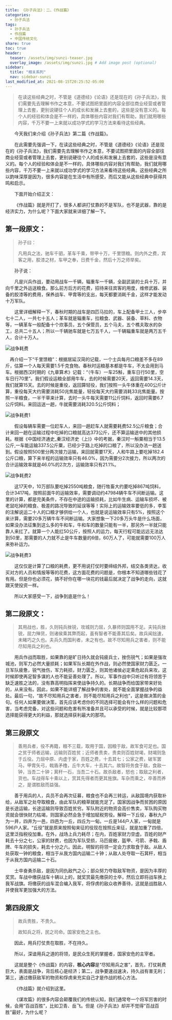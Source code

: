 ```yaml
---
title: 《孙子兵法》：二、《作战篇》
categories:
  - 孙子兵法
tags: 
  - 孙子兵法
  - 作战篇
  - 中国传统文化
share: true
toc: true
header:
  teaser: /assets/img/sunzi-teaser.jpg
  overlay_image: /assets/img/sunzi.jpg # Add image post (optional)
sidebar:
  title: "相关系列"
  nav: sidebar-sunzi
last_modified_at: 2021-08-15T20:25:52-05:00
---
```


>在读这些经典之时，不管是《道德经》《论语》还是现在的《孙子兵法》，我们需要先去理解书作之本意，不要试图把里面的内容全部往商业经营或者管理上去套，更别说硬往个人的成长和发展上去套的，这些是没有意义的。每个人的经验和体会是不一样的，具体哪些内容对我们有帮助，我们就用哪些内容，千万不要一上来就以成功学式的学习方法来看待这些经典。

&emsp;&emsp;今天我们来介绍《孙子兵法》第二篇《作战篇》。

&emsp;&emsp;在此需要先强调一下，在读这些经典之时，不管是《道德经》《论语》还是现在的《孙子兵法》，我们需要先去理解书作之本意，不要试图把里面的内容全部往商业经营或者管理上去套，更别说硬往个人的成长和发展上去套的，这些是没有意义的。每个人的经验和体会是不一样的，具体哪些内容对我们有帮助，我们就用哪些内容，千万不要一上来就以成功学式的学习方法来看待这些经典。这些经典之所以韵味深厚是因为，很多内容是在生活中有所感受，而后又能从这些经典中获得共鸣和启示。

&emsp;&emsp;下面开始介绍正文：

&emsp;&emsp;《作战篇》就是开打了，很多人都讲打仗靠的不是军队，也不是武器，靠的是经济实力，为什么呢？下面大家就来详细了解一下。

## **第一段原文：**

> 孙子曰：
>
> 凡用兵之法，驰车千驷，革车千乘，带甲十万，千里馈粮。则内外之费，宾客之用，胶漆之材，车甲之奉，日费千金，然后十万之师举矣。

&emsp;&emsp;孙子说：

&emsp;&emsp;凡是兴兵作战，要动用战车一千辆，辎重车一千辆，全副武装的士兵十万，并向千里之外运送粮食。那么前方后方的花费，招待来往宾客的用度，维修武器、装备的胶漆等的费用，保养战车、甲胄等的支出，每天都要消耗千金，这样才能发动十万军队。

&emsp;&emsp;这里详细解释一下，春秋时期的战车是四匹马拉的，车上配备甲士三人，步卒七十二人，一共七十五人；革车就是辎重车，拉粮食、武器、装备、草料、衣物等，一辆革车一般配备十个炊事员，五个保管员，五个马夫，五个樵夫取水的杂工，总共二十五人；所以一千辆驰车就是七万五千人，一千辆辎重车就是两万五千人，合计十万人。



![战争耗费](https://raw.githubusercontent.com/kewtgh/PicSunflowers/main/img/战争耗费.jpg)

&emsp;再介绍一下“千里馈粮”：根据居延汉简的记载，一个士兵每月口粮差不多在89斤，估算一个人每天需要1.5千克食物。春秋时运粮基本都是牛车，不太会用到马车。根据西汉时期的《九章算术》记载：“（牛车）一车25斛，重车日行50里，空车日行70里”。我们假设运粮全部用牛车，去的时候需要20天，返回需要14.3天，我们就算15天。去的时候是重役，返回算轻役，我们按照一头牛体重在400公斤计算，重役每天大约需要消耗50兆焦能量，轻役每天大约需要消耗33兆焦能量。按照一半粮食，一半干草来计算，去时一头牛每天需要11公斤饲料，返回时需要6.7公斤饲料。来回运送一趟，牛就需要消耗320.5公斤饲料；

![战争耗费1](https://raw.githubusercontent.com/kewtgh/PicSunflowers/main/img/战争耗费1.jpg)

&emsp;&emsp;假设每辆车需要一位赶车人，来回一趟赶车人就需要耗费52.5公斤粮食；合计来回一趟在运输过程中吃掉的口粮就高达373公斤，还不算运输途中的其他损耗。根据《中国经济通史_秦汉经济史（上)》中的考据，秦汉时一斛粟相当于13.5公斤,一车能运输337.5公斤粟，已经少于路上吃掉的口粮了，所以没办法一趟送到。假设按照500里分两次接力运输，来回就需要17天，人和牛路上要吃掉182.4公斤口粮，算下来半程的运输效率只有46.0%，因为需要分2次接力，所以两次的合计运输效率就是46.0%的2次方，运输效率只有21.1%。

![战争耗费2](https://raw.githubusercontent.com/kewtgh/PicSunflowers/main/img/战争耗费2.jpg)

&emsp;&emsp;这17天中，10万部队要吃掉2550吨粮食，随行牲畜大约要吃掉867吨饲料，合计3417吨，按照前面牛的运输效率，需要调动约47984辆牛车不间断运输。这里的计算，都是完美条件，不存在中途的运输损耗，比如牛生病、运输车损坏、被老鼠吃掉的粮食、极差的路况导致的延误等等！实际上的运输效率要低的多，李筌的注解说运二十人的口粮才够供给一个人，也就是说运输效率只有5%，按照这个来计算，需要20多万辆牛车不间断运输。大家想象一下20多万头牛是什么场面，如果没办法征集到这么多的牛和车，牛和车的数量只能有一半，那另外一半就只能靠人来扛了。就算一个人能扛50公斤，按照人的运力，每天行程可能远远无法达到50里，那需要的人力就不止是牛车数量的6倍，60万人了，可能就需要100万人来弥补运力。

![战争耗费3](https://raw.githubusercontent.com/kewtgh/PicSunflowers/main/img/战争耗费3.jpg)

&emsp;&emsp;这仅仅是计算了口粮的耗费，更不用说打仗时要缔结外邦，结交各类贤达，收买对方的人员和情报等等的花费，这方面花费的问题是，你根本不知道哪些钱花了有用。但是你也必须花，搞不好你在哪一块花的钱最后就决定了战争的走向，这就跟天使投资一样。

&emsp;&emsp;所以大家感受一下，战争到底是什么！

## **第二段原文：**

> 其用战也，胜，久则钝兵挫锐，攻城则力屈，久暴师则国用不足。夫钝兵挫锐，屈力殚货，则诸侯乘其弊而起，虽有智者不能善其后矣。故兵闻拙速，未睹巧之久也。夫兵久而国利者，未之有也。故不尽知用兵之害者，则不能尽知用兵之利也。

&emsp;&emsp;用兵作战而取胜，如果靠的是旷日持久就会钝疲兵士，挫伤锐气；如果是强攻城池，则军力必然大量损耗；如果军队长期在外作战，则必然使国家财力匮乏。一旦军队疲惫，锐气挫伤，军力耗损，财力匮乏，则其他诸侯必定乘危起兵来攻，这时候即使再足智多谋的人也不能妥善处理了。所以，军事作战中只听过有将领苦于缺乏速胜之法的，没有靠高明指挥来使战争持久的。长期战争而给国家带来好处的，从来没有。因此，如果不能详细了解战争的害处，就不能全面掌握战争的益处。最后一句，“故不尽知用兵之害者，则不能尽知用兵之利也”，这是做决策的金句。任何人如果要做决策，首先应该考虑你的不同选择可能会有什么样的问题和危害，当考虑完备，对这些问题和危害有所准备并且可以承受的时候，就是比较那项选择能获得更大的利益，那就选择获利最大的那项。

## **第三段原文**

> 善用兵者，役不再籍，粮不三载，取用于国，因粮于敌，故军食可足也。国之贫于师者远输，远输则百姓贫；近师者贵卖，贵卖则百姓财竭，财竭则急于丘役。力屈中原、内虚于家，百姓之费，十去其七；公家之费，破军罢马，甲胄矢弓，戟盾矛橹，丘牛大车，十去其六。故智将务食于敌，食敌一钟，当吾二十钟；萁秆一石，当吾二十石。故杀敌者，怒也；取敌之利者，货也。车战得车十乘以上，赏其先得者而更其旌旗。车杂而乘之，卒善而养之，是谓胜敌而益强。

&emsp;&emsp;善于用兵的人，兵员不会再次征募，粮食也不会再三转运，从敌国境内获取补给，从敌军之处夺取粮食，由此军队的粮草就能充足了。国家因战争而贫困的原因是长途运输，长途运输则导致百姓贫穷。军队附近的物资会高价售卖，军队购买物资就会很快财力枯竭，则国家必然会急于增加赋税劳役。解释一下丘役，春秋九户为一井，四井为一邑，四邑为一丘，四丘为一甸。一丘是144户人家，一甸就是596户人家。“丘役”就是原来按照甸来征的役现在按照丘来征，就是加重了四倍，这里泛指税役加重。在外，战场上兵力耗尽；在内，百姓家财力空虚。百姓的财产耗去十分之七，公家的财费，也因为军队受损，马匹疲敝，盔甲、弓箭、矛戟、盾牌、牛车的损失，耗去十分之六。因此，明智的将领一定会力求取食于敌。从敌人处获取一钟的粮食，相当于从我方国内运输二十钟；从敌人处夺取一石萁秆，相当于从我方国内运输二十石。

&emsp;&emsp;士卒奋勇杀敌，是因为同仇敌忾之心；部众努力夺取敌军物资，是因为丰厚的奖赏。车战中缴获战车十辆以上的，就奖赏最先缴获的士卒，然后立即将战车换上我军战旗。将缴获的战车混合编入我军，将俘虏的敌众收养善待，这就是战胜敌人并使我军更加强大的方法。

## **第四段原文**

> 故兵贵胜，不贵久。
>
> 故知兵之将，民之司命。国家安危之主也。

&emsp;&emsp;因此，用兵打仗贵在取胜，不在持久。

&emsp;&emsp;所以，深谙用兵之道的将领，是民众生死的掌握者，国家安危的主宰者。

&emsp;&emsp;这就是整个《作战篇》的内容，**核心内容**是“尽知用兵之害”，首先，打仗耗费巨大，表面是战争，背后核心是经济；第二，战争要速战速决，持久战有害无利；第三，通过缴获敌军的物资和俘虏来充实自己才是作战的核心方法。

&emsp;&emsp;《作战篇》就介绍到这里。

&emsp;&emsp;《谋攻篇》的很多内容会颠覆我们的传统认知，我们通常夸一个将军厉害的时候，会用“百战百胜”，比如卫青、岳飞。但是《孙子兵法》却并不觉得“百战百胜”最好，为什么呢？